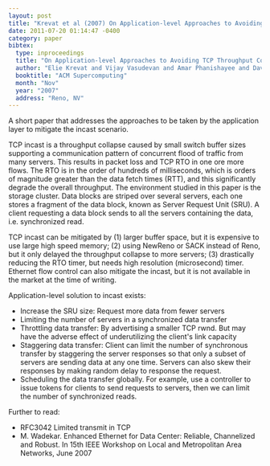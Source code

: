 ```yaml
---
layout: post
title: "Krevat et al (2007) On Application-level Approaches to Avoiding TCP Throughput Collapse in Cluster-based Storage Systems (SC)"
date: 2011-07-20 01:14:47 -0400
category: paper
bibtex:
  type: inproceedings
  title: "On Application-level Approaches to Avoiding TCP Throughput Collapse in Cluster-based Storage Systems"
  author: "Elie Krevat and Vijay Vasudevan and Amar Phanishayee and David G. Andersen and Gregory R. Ganger and Garth A. Gibson and Srinivasan Seshan"
  booktitle: "ACM Supercomputing"
  month: "Nov"
  year: "2007"
  address: "Reno, NV"
---
```

A short paper that addresses the approaches to be taken by the application layer to mitigate the incast scenario.

TCP incast is a throughput collapse caused by small switch buffer sizes supporting a communication pattern of concurrent flood of traffic from many servers. This results in packet loss and TCP RTO in one ore more flows. The RTO is in the order of hundreds of milliseconds, which is orders of magnitude greater than the data fetch times (RTT), and this significantly degrade the overall throughput. The environment studied in this paper is the storage cluster. Data blocks are striped over several servers, each one stores a fragment of the data block, known as Server Request Unit (SRU). A client requesting a data block sends to all the servers containing the data, i.e. synchronized read.

TCP incast can be mitigated by (1) larger buffer space, but it is expensive to use large high speed memory; (2) using NewReno or SACK instead of Reno, but it only delayed the throughput collapse to more servers; (3) drastically reducing the RTO timer, but needs high resolution (microsecond) timer. Ethernet flow control can also mitigate the incast, but it is not available in the market at the time of writing.

Application-level solution to incast exists:

  - Increase the SRU size: Request more data from fewer servers
  - Limiting the number of servers in a synchronized data transfer
  - Throttling data transfer: By advertising a smaller TCP rwnd. But may have the adverse effect of underutilizing the client's link capacity
  - Staggering data transfer: Client can limit the number of synchronous transfer by staggering the server responses so that only a subset of servers are sending data at any one time. Servers can also skew their responses by making random delay to response the request.
  - Scheduling the data transfer globally. For example, use a controller to issue tokens for clients to send requests to servers, then we can limit the number of synchronized reads.

Further to read:

  - RFC3042 Limited transmit in TCP
  - M. Wadekar. Enhanced Ethernet for Data Center: Reliable, Channelized and Robust. In 15th IEEE Workshop on Local and Metropolitan Area Networks, June 2007

